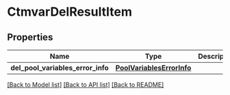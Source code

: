 # CtmvarDelResultItem

## Properties
Name | Type | Description | Notes
------------ | ------------- | ------------- | -------------
**del_pool_variables_error_info** | [**PoolVariablesErrorInfo**](PoolVariablesErrorInfo.md) |  | [optional] 

[[Back to Model list]](../README.md#documentation-for-models) [[Back to API list]](../README.md#documentation-for-api-endpoints) [[Back to README]](../README.md)

